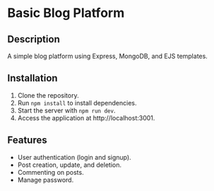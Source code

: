 # Basic Blog Platform

## Description

A simple blog platform using Express, MongoDB, and EJS templates.

## Installation

1. Clone the repository.
2. Run `npm install` to install dependencies.
3. Start the server with `npm run dev`.
4. Access the application at http://localhost:3001.

## Features

- User authentication (login and signup).
- Post creation, update, and deletion.
- Commenting on posts.
- Manage password.
